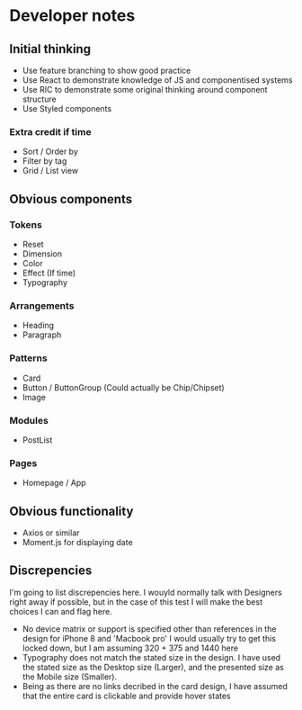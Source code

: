 # Developer notes

## Initial thinking

-   Use feature branching to show good practice
-   Use React to demonstrate knowledge of JS and componentised systems
-   Use RIC to demonstrate some original thinking around component structure
-   Use Styled components

### Extra credit if time

-   Sort / Order by
-   Filter by tag
-   Grid / List view

## Obvious components

### Tokens

-   Reset
-   Dimension
-   Color
-   Effect (If time)
-   Typography

### Arrangements

-   Heading
-   Paragraph

### Patterns

-   Card
-   Button / ButtonGroup (Could actually be Chip/Chipset)
-   Image

### Modules

-   PostList

### Pages

-   Homepage / App

## Obvious functionality

-   Axios or similar
-   Moment.js for displaying date

## Discrepencies

I'm going to list discrepencies here. I wouyld normally talk with Designers right away if possible, but in the case of this test I will make the best choices I can and flag here.

-   No device matrix or support is specified other than references in the design for iPhone 8 and 'Macbook pro' I would usually try to get this locked down, but I am assuming 320 + 375 and 1440 here
-   Typography does not match the stated size in the design. I have used the stated size as the Desktop size (Larger), and the presented size as the Mobile size (Smaller).
-   Being as there are no links decribed in the card design, I have assumed that the entire card is clickable and provide hover states
